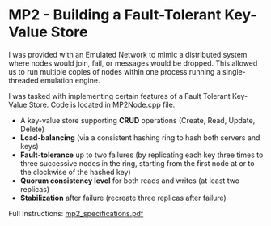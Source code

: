 # MP2 - Building a Fault-Tolerant Key-Value Store 

I was provided with an Emulated Network to mimic a distributed system where nodes would join, fail, or messages would be dropped. This allowed us to run multiple copies of nodes within one process running a single-threaded emulation engine. 

I was tasked with implementing certain features of a Fault Tolerant Key-Value Store. Code is located in MP2Node.cpp file. 

- A key-value store supporting **CRUD** operations (Create, Read, Update, Delete)
- **Load-balancing** (via a consistent hashing ring to hash both servers and keys)
- **Fault-tolerance** up to two failures (by replicating each key three times to three successive nodes in the ring, starting from the first node at or to the clockwise of the hashed key)
- **Quorum consistency level** for both reads and writes (at least two replicas)
- **Stabilization** after failure (recreate three replicas after failure)

Full Instructions: [mp2_specifications.pdf](MP2-specification-document.pdf)
